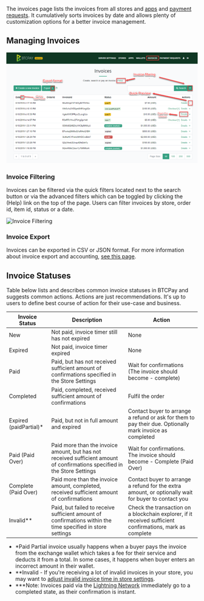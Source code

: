 The invoices page lists the invoices from all stores and [apps](apps.md) and [payment requests](PaymentRequests.md). It cumulatively sorts invoices by date and allows plenty of customization options for a better invoice management.

## Managing Invoices

![Invoices Interface](img/Invoices.png)

### Invoice Filtering

Invoices can be filtered via the quick filters located next to the search button or via the advanced filters which can be toggled by clicking the (Help) link on the top of the page. Users can filter invoices by store, order id, item id, status or a date.

![Invoice Filtering](img/InvoiceFiltering.gif)

### Invoice Export

Invoices can be exported in CSV or JSON format. For more information about invoice export and accounting, [see this page](accounting.md).

## Invoice Statuses

Table below lists and describes common invoice statuses in BTCPay and suggests common actions. Actions are just recommendations. It's up to users to define best course of action for their use-case and business.

| Invoice Status         | Description                                                  | Action                                                       |
| ---------------------- | ------------------------------------------------------------ | ------------------------------------------------------------ |
| New                    | Not paid, invoice timer still has not expired                | None                                                         |
| Expired                | Not paid, invoice timer expired                              | None                                                         |
| Paid                   | Paid, but has not received sufficient amount of confirmations specified in the Store Settings | Wait for confirmations (The invoice should become - complete) |
| Completed              | Paid, completed, received sufficient amount of confirmations | Fulfil the order                                             |
| Expired (paidPartial)* | Paid, but not in full amount and expired                     | Contact buyer to arrange a refund or ask for them to pay their due. Optionally mark invoice as completed |
| Paid (Paid Over)       | Paid more than the invoice amount, but has not received sufficient amount of confirmations specified in the Store Settings | Wait for confirmations. The invoice should become - Complete (Paid Over) |
| Complete (Paid Over)   | Paid more than the invoice amount, completed, received sufficient amount of confirmations | Contact buyer to arrange a refund for the extra amount, or optionally wait for buyer to contact you |
| Invalid**              | Paid, but failed to receive sufficient amount of confirmations within the time specified in store settings | Check the transaction on a blockchain explorer, if it received sufficient confirmations, mark as complete |

* *Paid Partial invoice usually happens when a buyer pays the invoice from the exchange wallet  which takes a fee for their service and deducts it from a total. In some cases, it happens when buyer enters an  incorrect amount in their wallet.
* **Invalid - If you're receiving a lot of invalid invoices in your store, you may want to [adjust invalid invoice time in store settings](FAQ/FAQ-Stores.md#payment-invalid-if-transactions-fails-to-confirm--minutes-after-invoice-expiration).
* ***Note: Invoices paid via the [Lightning Network](LightningNetwork.md) immediately go to a completed state, as their confirmation is instant.
